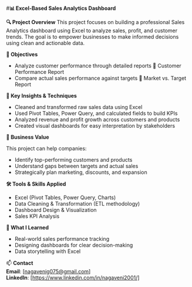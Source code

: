 #**📊 Excel-Based Sales Analytics Dashboard**

**🔍 Project Overview**
This project focuses on building a professional Sales Analytics dashboard using Excel to analyze sales, profit, and customer trends. The goal is to empower businesses to make informed decisions using clean and actionable data.  

**🎯 Objectives**
- Analyze customer performance through detailed reports 📄 Customer Performance Report  
- Compare actual sales performance against targets 📄 Market vs. Target Report  

**📌 Key Insights & Techniques**  
- Cleaned and transformed raw sales data using Excel  
- Used Pivot Tables, Power Query, and calculated fields to build KPIs  
- Analyzed revenue and profit growth across customers and products  
- Created visual dashboards for easy interpretation by stakeholders  

**💼 Business Value**

This project can help companies:  
- Identify top-performing customers and products  
- Understand gaps between targets and actual sales  
- Strategically plan marketing, discounts, and expansion  

**🛠️ Tools & Skills Applied**
- Excel (Pivot Tables, Power Query, Charts)  
- Data Cleaning & Transformation (ETL methodology)  
- Dashboard Design & Visualization  
- Sales KPI Analysis  

**🧠 What I Learned** 
- Real-world sales performance tracking  
- Designing dashboards for clear decision-making  
- Data storytelling with Excel  

📫 **Contact**  
**Email**: [nagavenig075@gmail.com]  
**LinkedIn**: [https://www.linkedin.com/in/nagaveni2001/]  
